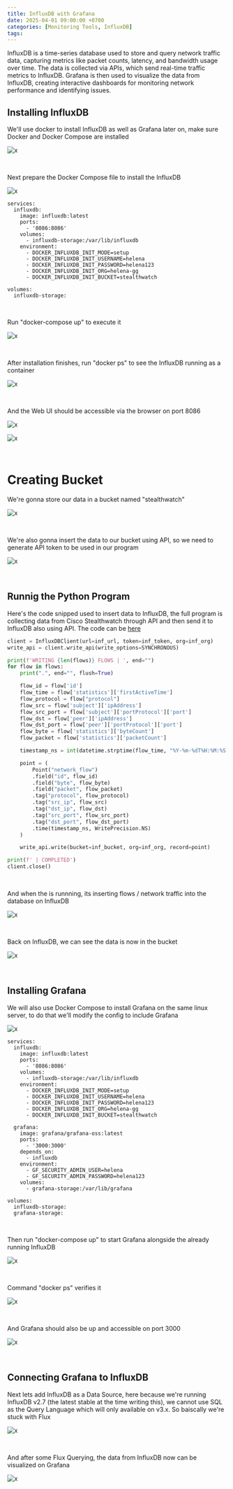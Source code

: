 ```yaml
---
title: InfluxDB with Grafana
date: 2025-04-01 09:00:00 +0700
categories: [Monitoring Tools, InfluxDB]
tags:
---
```


InfluxDB is a time-series database used to store and query network traffic data, capturing metrics like packet counts, latency, and bandwidth usage over time. The data is collected via APIs, which send real-time traffic metrics to InfluxDB. Grafana is then used to visualize the data from InfluxDB, creating interactive dashboards for monitoring network performance and identifying issues.

## Installing InfluxDB

We'll use docker to install InfluxDB as well as Grafana later on, make sure Docker and Docker Compose are installed

![x](/static/2025-04-01-influxdb/01.png)

<br>

Next prepare the Docker Compose file to install the InfluxDB

![x](/static/2025-04-01-influxdb/02.png)

```
services:
  influxdb:
    image: influxdb:latest
    ports:
      - '8086:8086'
    volumes:
      - influxdb-storage:/var/lib/influxdb
    environment:
      - DOCKER_INFLUXDB_INIT_MODE=setup
      - DOCKER_INFLUXDB_INIT_USERNAME=helena
      - DOCKER_INFLUXDB_INIT_PASSWORD=helena123
      - DOCKER_INFLUXDB_INIT_ORG=helena-gg
      - DOCKER_INFLUXDB_INIT_BUCKET=stealthwatch

volumes:
  influxdb-storage:
```

<br>

Run "docker-compose up" to execute it

![x](/static/2025-04-01-influxdb/03.png)

<br>

After installation finishes, run "docker ps" to see the InfluxDB running as a container

![x](/static/2025-04-01-influxdb/04.png)

<br>

And the Web UI should be accessible via the browser on port 8086

![x](/static/2025-04-01-influxdb/05.png)

![x](/static/2025-04-01-influxdb/06.png)

<br>

# Creating Bucket

We're gonna store our data in a bucket named "stealthwatch"

![x](/static/2025-04-01-influxdb/07.png)

<br>

We're also gonna insert the data to our bucket using API, so we need to generate API token to be used in our program

![x](/static/2025-04-01-influxdb/08.png)

<br>

## Runnig the Python Program

Here's the code snipped used to insert data to InfluxDB, the full program is collecting data from Cisco Stealthwatch through API and then send it to InfluxDB also using API. The code can be [here](https://github.com/helenaferdy/Stealthwatch)

```python
client = InfluxDBClient(url=inf_url, token=inf_token, org=inf_org)
write_api = client.write_api(write_options=SYNCHRONOUS)

print(f'WRITING {len(flows)} FLOWS | ', end="")
for flow in flows:
    print(".", end="", flush=True)

    flow_id = flow['id']
    flow_time = flow['statistics']['firstActiveTime']
    flow_protocol = flow["protocol"]
    flow_src = flow['subject']['ipAddress']
    flow_src_port = flow['subject']['portProtocol']['port']
    flow_dst = flow['peer']['ipAddress']
    flow_dst_port = flow['peer']['portProtocol']['port']
    flow_byte = flow['statistics']['byteCount']
    flow_packet = flow['statistics']['packetCount']

    timestamp_ns = int(datetime.strptime(flow_time, "%Y-%m-%dT%H:%M:%S.%f%z").timestamp() * 1e9)

    point = (
        Point("network_flow")
        .field("id", flow_id)
        .field("byte", flow_byte)
        .field("packet", flow_packet)
        .tag("protocol", flow_protocol)
        .tag("src_ip", flow_src)
        .tag("dst_ip", flow_dst)
        .tag("src_port", flow_src_port)
        .tag("dst_port", flow_dst_port)
        .time(timestamp_ns, WritePrecision.NS)
    )

    write_api.write(bucket=inf_bucket, org=inf_org, record=point)

print(f' | COMPLETED')
client.close()
```

<br>

And when the is runnning, its inserting flows / network traffic into the database on InfluxDB

![x](/static/2025-04-01-influxdb/09.png)

<br>

Back on InfluxDB, we can see the data is now in the bucket

![x](/static/2025-04-01-influxdb/10.png)

<br>

## Installing Grafana

We will also use Docker Compose to install Grafana on the same linux server, to do that we'll modify the config to include Grafana

![x](/static/2025-04-01-influxdb/11.png)

```
services:
  influxdb:
    image: influxdb:latest
    ports:
      - '8086:8086'
    volumes:
      - influxdb-storage:/var/lib/influxdb
    environment:
      - DOCKER_INFLUXDB_INIT_MODE=setup
      - DOCKER_INFLUXDB_INIT_USERNAME=helena
      - DOCKER_INFLUXDB_INIT_PASSWORD=helena123
      - DOCKER_INFLUXDB_INIT_ORG=helena-gg
      - DOCKER_INFLUXDB_INIT_BUCKET=stealthwatch

  grafana:
    image: grafana/grafana-oss:latest
    ports:
      - '3000:3000'
    depends_on:
      - influxdb
    environment:
      - GF_SECURITY_ADMIN_USER=helena
      - GF_SECURITY_ADMIN_PASSWORD=helena123
    volumes:
      - grafana-storage:/var/lib/grafana

volumes:
  influxdb-storage:
  grafana-storage:
```

<br>

Then run "docker-compose up" to start Grafana alongside the already running InfluxDB

![x](/static/2025-04-01-influxdb/12.png)

<br>

Command "docker ps" verifies it

![x](/static/2025-04-01-influxdb/13.png)

<br>

And Grafana should also be up and accessible on port 3000

![x](/static/2025-04-01-influxdb/14.png)

<br>

## Connecting Grafana to InfluxDB

Next lets add InfluxDB as a Data Source, here because we're running InfluxDB v2.7 (the latest stable at the time writing this), we cannot use SQL as the Query Language which will only available on v3.x. So baiscally we're stuck with Flux

![x](/static/2025-04-01-influxdb/15.png)

<br>

And after some Flux Querying, the data from InfluxDB now can be visualized on Grafana

![x](/static/2025-04-01-influxdb/16.png)

<br>